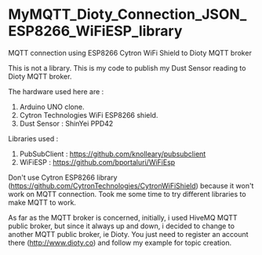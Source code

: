 # MyMQTT_Dioty_Connection_JSON_ESP8266_WiFiESP_library
MQTT connection using ESP8266 Cytron WiFi Shield to Dioty MQTT broker 

This is not a library. This is my code to publish my Dust Sensor reading to Dioty MQTT broker.

The hardware used here are :
1) Arduino UNO clone.
2) Cytron Technologies WiFi ESP8266 shield.
3) Dust Sensor : ShinYei PPD42

Libraries used :
1) PubSubClient : https://github.com/knolleary/pubsubclient
2) WiFiESP : https://github.com/bportaluri/WiFiEsp

Don't use Cytron ESP8266 library (https://github.com/CytronTechnologies/CytronWiFiShield) because it won't work on MQTT connection.
Took me some time to try different libraries to make MQTT to work.

As far as the MQTT broker is concerned, initially, i used HiveMQ MQTT public broker, but since it always up and down, i decided to change to another MQTT public broker, ie Dioty.
You just need to register an account there (http://www.dioty.co) and follow my example for topic creation.
